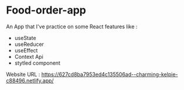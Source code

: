 # Food-order-app
An App that I've practice on some React features like : 
- useState
- useReducer
- useEffect
- Context Api 
- stytled component


Website URL : https://627cd8ba7953ed4c135506ad--charming-kelpie-c88496.netlify.app/
